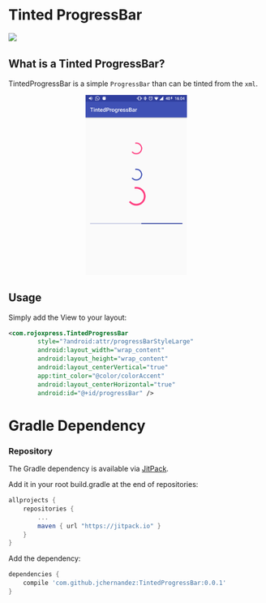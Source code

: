 # Tinted ProgressBar
[![](https://jitpack.io/v/jchernandez/TintedProgressBar.svg)](https://jitpack.io/#jchernandez/TintedProgressBar)

## What is a Tinted ProgressBar?

TintedProgressBar is a simple `ProgressBar` than can be tinted from the `xml`.

<div align="center">
  <img height="355" src="raw/screen.png"/>
</div>

## Usage
Simply add the View to your layout:
```xml
<com.rojoxpress.TintedProgressBar
        style="?android:attr/progressBarStyleLarge"
        android:layout_width="wrap_content"
        android:layout_height="wrap_content"
        android:layout_centerVertical="true"
        app:tint_color="@color/colorAccent"
        android:layout_centerHorizontal="true"
        android:id="@+id/progressBar" />
```
# Gradle Dependency

### Repository
The Gradle dependency is available via [JitPack](https://jitpack.io/#jchernandez/SlideButton).

Add it in your root build.gradle at the end of repositories:
```gradle
allprojects {
	repositories {
		...
		maven { url "https://jitpack.io" }
	}
}
```

 Add the dependency:
```gradle
dependencies {
    compile 'com.github.jchernandez:TintedProgressBar:0.0.1'
}
```
